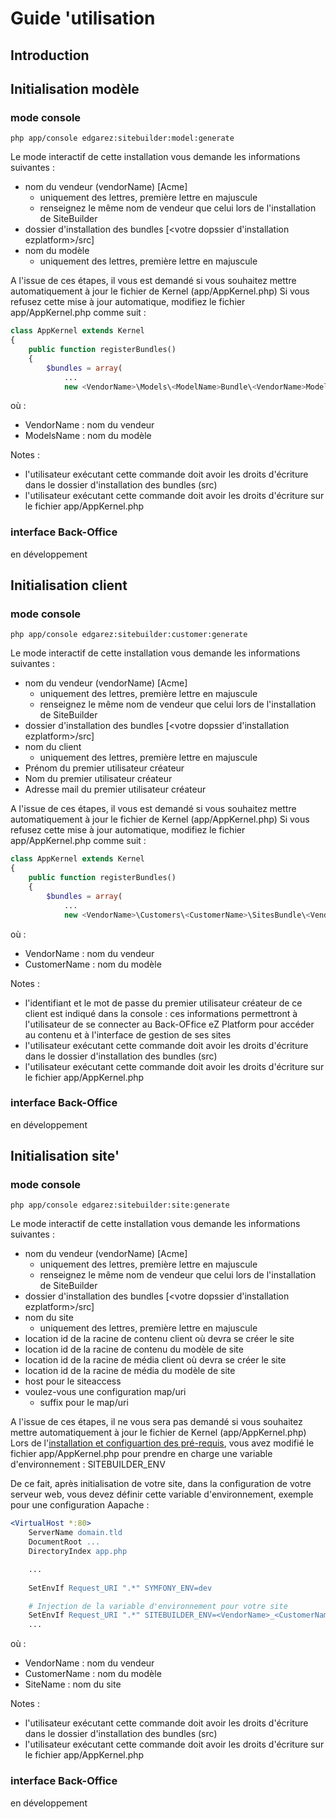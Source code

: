 # Guide 'utilisation

## Introduction

## Initialisation modèle

### mode console

```console
php app/console edgarez:sitebuilder:model:generate
```

Le mode interactif de cette installation vous demande les informations suivantes :

* nom du vendeur (vendorName) [Acme]
  * uniquement des lettres, première lettre en majuscule
  * renseignez le même nom de vendeur que celui lors de l'installation de SiteBuilder
* dossier d'installation des bundles [<votre dopssier d'installation ezplatform>/src]
* nom du modèle
  * uniquement des lettres, première lettre en majuscule
  
A l'issue de ces étapes, il vous est demandé si vous souhaitez mettre automatiquement à jour le fichier de Kernel (app/AppKernel.php)
Si vous refusez cette mise à jour automatique, modifiez le fichier app/AppKernel.php comme suit :

```php
class AppKernel extends Kernel
{
    public function registerBundles()
    {
        $bundles = array(
            ...
            new <VendorName>\Models\<ModelName>Bundle\<VendorName>Models<ModelName>Bundle(),
```

où :

* VendorName : nom du vendeur
* ModelsName : nom du modèle

Notes :

* l'utilisateur exécutant cette commande doit avoir les droits d'écriture dans le dossier d'installation des bundles (src)
* l'utilisateur exécutant cette commande doit avoir les droits d'écriture sur le fichier app/AppKernel.php

### interface Back-Office

en développement

## Initialisation client

### mode console

```console
php app/console edgarez:sitebuilder:customer:generate
```

Le mode interactif de cette installation vous demande les informations suivantes :

* nom du vendeur (vendorName) [Acme]
  * uniquement des lettres, première lettre en majuscule
  * renseignez le même nom de vendeur que celui lors de l'installation de SiteBuilder
* dossier d'installation des bundles [<votre dopssier d'installation ezplatform>/src]
* nom du client
  * uniquement des lettres, première lettre en majuscule
* Prénom du premier utilisateur créateur
* Nom du premier utilisateur créateur
* Adresse mail du premier utilisateur créateur
  
A l'issue de ces étapes, il vous est demandé si vous souhaitez mettre automatiquement à jour le fichier de Kernel (app/AppKernel.php)
Si vous refusez cette mise à jour automatique, modifiez le fichier app/AppKernel.php comme suit :

```php
class AppKernel extends Kernel
{
    public function registerBundles()
    {
        $bundles = array(
            ...
            new <VendorName>\Customers\<CustomerName>\SitesBundle\<VendorName>Customers<CustomerName>SitesBundle(),
```

où :

* VendorName : nom du vendeur
* CustomerName : nom du modèle

Notes :

* l'identifiant et le mot de passe du premier utilisateur créateur de ce client est indiqué dans la console : ces informations permettront à l'utilisateur de se connecter au Back-OFfice eZ Platform pour accéder au contenu et à l'interface de gestion de ses sites
* l'utilisateur exécutant cette commande doit avoir les droits d'écriture dans le dossier d'installation des bundles (src)
* l'utilisateur exécutant cette commande doit avoir les droits d'écriture sur le fichier app/AppKernel.php


### interface Back-Office

en développement

## Initialisation site'

### mode console

```console
php app/console edgarez:sitebuilder:site:generate
```

Le mode interactif de cette installation vous demande les informations suivantes :

* nom du vendeur (vendorName) [Acme]
  * uniquement des lettres, première lettre en majuscule
  * renseignez le même nom de vendeur que celui lors de l'installation de SiteBuilder
* dossier d'installation des bundles [<votre dopssier d'installation ezplatform>/src]
* nom du site
  * uniquement des lettres, première lettre en majuscule
* location id de la racine de contenu client où devra se créer le site
* location id de la racine de contenu du modèle de site
* location id de la racine de média client où devra se créer le site
* location id de la racine de média du modèle de site
* host pour le siteaccess
* voulez-vous une configuration map/uri
  * suffix pour le map/uri
  
A l'issue de ces étapes, il ne vous sera pas demandé si vous souhaitez mettre automatiquement à jour le fichier de Kernel (app/AppKernel.php)
Lors de l'[installation et configuartion des pré-requis](INSTALL.md), vous avez modifié le fichier app/AppKernel.php pour prendre en charge une variable d'environnement : SITEBUILDER_ENV
 
De ce fait, après initialisation de votre site, dans la configuration de votre serveur web, vous devez définir cette variable d'environnement, exemple pour une configuration Aapache :

```apache
<VirtualHost *:80>
    ServerName domain.tld
    DocumentRoot ...
    DirectoryIndex app.php

    ... 
    
    SetEnvIf Request_URI ".*" SYMFONY_ENV=dev

    # Injection de la variable d'environnement pour votre site
    SetEnvIf Request_URI ".*" SITEBUILDER_ENV=<VendorName>_<CustomerName>_<SiteName>
    ...
```

où :

* VendorName : nom du vendeur
* CustomerName : nom du modèle
* SiteName : nom du site

Notes :

* l'utilisateur exécutant cette commande doit avoir les droits d'écriture dans le dossier d'installation des bundles (src)
* l'utilisateur exécutant cette commande doit avoir les droits d'écriture sur le fichier app/AppKernel.php


### interface Back-Office

en développement


